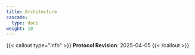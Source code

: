 ```yaml
---
title: Architecture
cascade:
  type: docs
weight: 10
---
```


{{< callout type="info" >}} **Protocol Revision**: 2025-04-05 {{< /callout >}}
